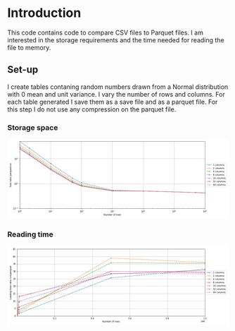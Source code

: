 # Introduction

This code contains code to compare CSV files to Parquet files. I am interested in the storage requirements and the time needed for reading the file to memory.

## Set-up

I create tables contaning random numbers drawn from a Normal distribution with 0 mean and unit variance. I vary the number of rows and columns. For each table generated I save them as a save file and as a parquet file. For this step I do not use any compression on the parquet file.

### Storage space

![Disk space ratio of Parquetto CSV](figs/size_ratio.png?raw=true "Size ratio of the same data stored as CSV file vs Parquet")


### Reading time

![Read time  ratio of CSV to Parquet](figs/time_ratio.png?raw=true "Size ratio of the same data stored as CSV file vs Parquet")